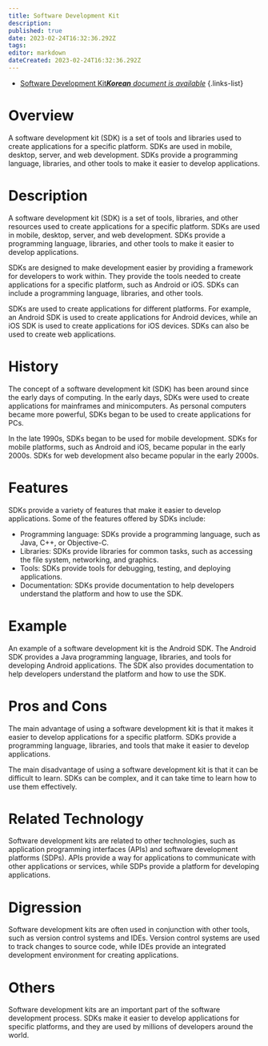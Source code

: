 ```yaml
---
title: Software Development Kit
description: 
published: true
date: 2023-02-24T16:32:36.292Z
tags: 
editor: markdown
dateCreated: 2023-02-24T16:32:36.292Z
---
```


- [Software Development Kit***Korean** document is available*](/ko/Knowledge-base/Dictionary/software-development-kit)
{.links-list}


# Overview
A software development kit (SDK) is a set of tools and libraries used to create applications for a specific platform. SDKs are used in mobile, desktop, server, and web development. SDKs provide a programming language, libraries, and other tools to make it easier to develop applications.

# Description
A software development kit (SDK) is a set of tools, libraries, and other resources used to create applications for a specific platform. SDKs are used in mobile, desktop, server, and web development. SDKs provide a programming language, libraries, and other tools to make it easier to develop applications.

SDKs are designed to make development easier by providing a framework for developers to work within. They provide the tools needed to create applications for a specific platform, such as Android or iOS. SDKs can include a programming language, libraries, and other tools.

SDKs are used to create applications for different platforms. For example, an Android SDK is used to create applications for Android devices, while an iOS SDK is used to create applications for iOS devices. SDKs can also be used to create web applications.

# History
The concept of a software development kit (SDK) has been around since the early days of computing. In the early days, SDKs were used to create applications for mainframes and minicomputers. As personal computers became more powerful, SDKs began to be used to create applications for PCs.

In the late 1990s, SDKs began to be used for mobile development. SDKs for mobile platforms, such as Android and iOS, became popular in the early 2000s. SDKs for web development also became popular in the early 2000s.

# Features
SDKs provide a variety of features that make it easier to develop applications. Some of the features offered by SDKs include:

- Programming language: SDKs provide a programming language, such as Java, C++, or Objective-C.
- Libraries: SDKs provide libraries for common tasks, such as accessing the file system, networking, and graphics.
- Tools: SDKs provide tools for debugging, testing, and deploying applications.
- Documentation: SDKs provide documentation to help developers understand the platform and how to use the SDK.

# Example
An example of a software development kit is the Android SDK. The Android SDK provides a Java programming language, libraries, and tools for developing Android applications. The SDK also provides documentation to help developers understand the platform and how to use the SDK.

# Pros and Cons
The main advantage of using a software development kit is that it makes it easier to develop applications for a specific platform. SDKs provide a programming language, libraries, and tools that make it easier to develop applications.

The main disadvantage of using a software development kit is that it can be difficult to learn. SDKs can be complex, and it can take time to learn how to use them effectively.

# Related Technology
Software development kits are related to other technologies, such as application programming interfaces (APIs) and software development platforms (SDPs). APIs provide a way for applications to communicate with other applications or services, while SDPs provide a platform for developing applications.

# Digression
Software development kits are often used in conjunction with other tools, such as version control systems and IDEs. Version control systems are used to track changes to source code, while IDEs provide an integrated development environment for creating applications.

# Others
Software development kits are an important part of the software development process. SDKs make it easier to develop applications for specific platforms, and they are used by millions of developers around the world.